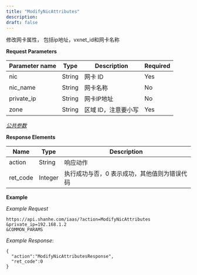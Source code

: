 ```yaml
---
title: "ModifyNicAttributes"
description: 
draft: false
---
```




修改网卡属性， 包括ip地址，vxnet_id和网卡名称

**Request Parameters**

| Parameter name | Type | Description | Required |
| --- | --- | --- | --- |
| nic | String | 网卡 ID | Yes |
| nic_name | String | 网卡名称 | No |
| private_ip | String | 网卡IP地址 | No |
| zone | String | 区域 ID，注意要小写 | Yes |

[_公共参数_](../../../parameters/)

**Response Elements**

| Name | Type | Description |
| --- | --- | --- |
| action | String | 响应动作 |
| ret_code | Integer | 执行成功与否，0 表示成功，其他值则为错误代码 |

**Example**

_Example Request_

```
https://api.shanhe.com/iaas/?action=ModifyNicAttributes
&private_ip=192.168.1.2
&COMMON_PARAMS
```

_Example Response_:

```
{
  "action":"ModifyNicAttributesResponse",
  "ret_code":0
}
```
